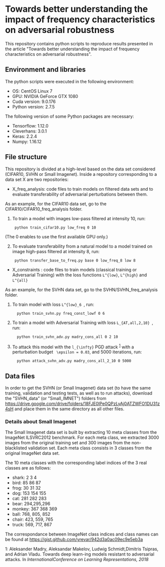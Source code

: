 # Towards better understanding the impact of frequency characteristics on adversarial robustness

This repository contains python scripts to reproduce results presented in the article "Towards better understanding the impact of frequency characteristics on adversarial robustness".

## Environment and libraries

The python scripts were executed in the following environment:

* OS: CentOS Linux 7
* GPU: NVIDIA GeForce GTX 1080 
* Cuda version: 9.0.176
* Python version: 2.7.5

The following version of some Python packages are necessary: 

* Tensorflow: 1.12.0
* Cleverhans: 3.0.1
* Keras: 2.2.4
* Numpy: 1.16.12


## File structure

This repository is divided at a high-level based on the data set considered (CIFAR10, SVHN or Small Imagenet). Inside a repository corresponding to a data set X are two repositories:
- X_freq_analysis: code files to train models on filtered data sets and to evaluate transferability of adversarial perturbations between them.

As an example, for the CIFAR10 data set, go to the CIFAR10/CIFAR10_freq_analysis folder.

1. To train a model with images low-pass filtered at intensity 10, run:

        python train_cifar10.py low_freq 0 10 
    
(The 0 enables to use the first available GPU only.)

2. To evaluate transferability from a natural model to a model trained on image high-pass filtered at intensity 8, run:
 
        python transfer_base_to_freq.py base 0 low_freq_8 low 8

- X_constraints : code files to train models (classical training or Adversarial Training) with the loss functions ```L^{low}```, ```L^{high}``` and ```L^{all}```

As an example, for the SVHN data set, go to the SVHN/SVHN_freq_analysis folder.

1. To train model with loss ```L^{low}_6 ```,  run:

         python train_svhn.py freq_const_lowf 0 6

2. To train a model with Adversarial Training with loss ```L_{AT,all,2,10} ```, run:

         python train_svhn_adv.py madry_cons_all 0 2 10
   
3. To attack this model with the ```l_{\infty}``` PGD attack <sup>[1](#madry_pgd)</sup> with a perturbation budget ``` \epsilon = 0.03```, and 5000 iterations,
run:

         python attack_svhn_adv.py madry_cons_all_2_10 0 5000


## Data files

In order to get the SVHN (or Small Imagenet) data set (to have the same training, validation and testing tests, as well as to run attacks), download the "SVHN_data" (or "Small_IMNET") folders from https://drive.google.com/drive/folders/18FJE0lPe0QPzLyAj0ATZWFO1DU31z4sH and place them in the same directory as all other files.


### Details about Small Imagenet
The Small Imagenet data set is built by extracting 10 meta classes from the ImageNet ILSVRC2012 benchmark. For each meta class, we extracted 3000 images from the original training set and 300 images from the non-blacklisted validation set.
Each meta class consists in 3 classes from the original ImageNet data set.

The 10 meta classes with the corresponding label indices of the 3 real classes are as follows:
* shark: 2 3 4
* bird: 85 86 87
* frog: 30 31 32
* dog: 153 154 155
* cat: 281 282 283
* bear: 294,295,296
* monkey: 367 368 369
* ball: 768, 805, 852
* chair: 423, 559, 765
* truck: 569, 717, 867

The correspondance between ImageNet class indices and class names can be found at https://gist.github.com/yrevar/942d3a0ac09ec9e5eb3a




<a name="madry_pgd">1</a>: Aleksander Madry,  Aleksandar Makelov,  Ludwig Schmidt,Dimitris Tsipras,  and Adrian Vladu. Towards deep learn-ing models resistant to adversarial attacks. In *InternationalConference on Learning Representations, 2018*
